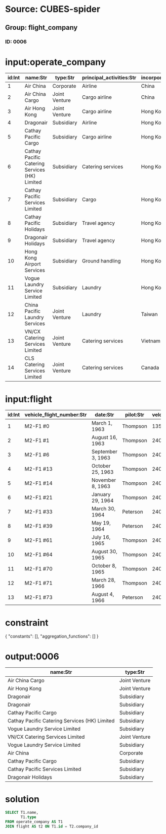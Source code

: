 # Source: CUBES-spider
## Group: flight_company
### ID: 0006

# input:operate_company

| id:Int | name:Str | type:Str | principal_activities:Str | incorporated_in:Str | group_equity_shareholding:Dbl |
|---|---|---|---|---|---|
| 1 | Air China | Corporate | Airline | China | 18.77 |
| 2 | Air China Cargo | Joint Venture | Cargo airline | China | 49.0 |
| 3 | Air Hong Kong | Joint Venture | Cargo airline | Hong Kong | 60.0 |
| 4 | Dragonair | Subsidiary | Airline | Hong Kong | 100.0 |
| 5 | Cathay Pacific Cargo | Subsidiary | Cargo airline | Hong Kong | 100.0 |
| 6 | Cathay Pacific Catering Services (HK) Limited | Subsidiary | Catering services | Hong Kong | 100.0 |
| 7 | Cathay Pacific Services Limited | Subsidiary | Cargo | Hong Kong | 100.0 |
| 8 | Cathay Pacific Holidays | Subsidiary | Travel agency | Hong Kong | 100.0 |
| 9 | Dragonair Holidays | Subsidiary | Travel agency | Hong Kong | 100.0 |
| 10 | Hong Kong Airport Services | Subsidiary | Ground handling | Hong Kong | 100.0 |
| 11 | Vogue Laundry Service Limited | Subsidiary | Laundry | Hong Kong | 100.0 |
| 12 | China Pacific Laundry Services | Joint Venture | Laundry | Taiwan | 45.0 |
| 13 | VN/CX Catering Services Limited | Joint Venture | Catering services | Vietnam | 40.0 |
| 14 | CLS Catering Services Limited | Joint Venture | Catering services | Canada | 30.0 |

# input:flight

| id:Int | vehicle_flight_number:Str | date:Str | pilot:Str | velocity:Dbl | altitude:Dbl | airport_id:Int | company_id:Int |
|---|---|---|---|---|---|---|---|
| 1 | M2-F1 #0 | March 1, 1963 | Thompson | 135.0 | 0.0 | 1 | 2 |
| 2 | M2-F1 #1 | August 16, 1963 | Thompson | 240.0 | 3650.0 | 2 | 3 |
| 3 | M2-F1 #6 | September 3, 1963 | Thompson | 240.0 | 3650.0 | 2 | 4 |
| 4 | M2-F1 #13 | October 25, 1963 | Thompson | 240.0 | 3650.0 | 3 | 4 |
| 5 | M2-F1 #14 | November 8, 1963 | Thompson | 240.0 | 3650.0 | 4 | 5 |
| 6 | M2-F1 #21 | January 29, 1964 | Thompson | 240.0 | 3650.0 | 4 | 6 |
| 7 | M2-F1 #33 | March 30, 1964 | Peterson | 240.0 | 3650.0 | 5 | 11 |
| 8 | M2-F1 #39 | May 19, 1964 | Peterson | 240.0 | 3650.0 | 2 | 13 |
| 9 | M2-F1 #61 | July 16, 1965 | Thompson | 240.0 | 3650.0 | 6 | 11 |
| 10 | M2-F1 #64 | August 30, 1965 | Thompson | 240.0 | 3650.0 | 9 | 1 |
| 11 | M2-F1 #70 | October 8, 1965 | Thompson | 240.0 | 3650.0 | 4 | 5 |
| 12 | M2-F1 #71 | March 28, 1966 | Thompson | 240.0 | 3650.0 | 6 | 7 |
| 13 | M2-F1 #73 | August 4, 1966 | Peterson | 240.0 | 3650.0 | 8 | 9 |

# constraint

{
  "constants": [],
  "aggregation_functions": []
}

# output:0006

| name:Str | type:Str |
|---|---|
| Air China Cargo | Joint Venture |
| Air Hong Kong | Joint Venture |
| Dragonair | Subsidiary |
| Dragonair | Subsidiary |
| Cathay Pacific Cargo | Subsidiary |
| Cathay Pacific Catering Services (HK) Limited | Subsidiary |
| Vogue Laundry Service Limited | Subsidiary |
| VN/CX Catering Services Limited | Joint Venture |
| Vogue Laundry Service Limited | Subsidiary |
| Air China | Corporate |
| Cathay Pacific Cargo | Subsidiary |
| Cathay Pacific Services Limited | Subsidiary |
| Dragonair Holidays | Subsidiary |

# solution

```sql
SELECT T1.name,
       T1.type
FROM operate_company AS T1
JOIN flight AS t2 ON T1.id = T2.company_id
```
